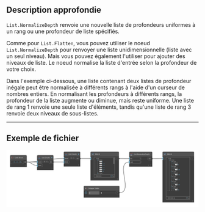 ## Description approfondie
`List.NormalizeDepth` renvoie une nouvelle liste de profondeurs uniformes à un rang ou une profondeur de liste spécifiés.

Comme pour `List.Flatten`, vous pouvez utiliser le noeud `List.NormalizeDepth` pour renvoyer une liste unidimensionnelle (liste avec un seul niveau). Mais vous pouvez également l'utiliser pour ajouter des niveaux de liste. Le noeud normalise la liste d'entrée selon la profondeur de votre choix.

Dans l'exemple ci-dessous, une liste contenant deux listes de profondeur inégale peut être normalisée à différents rangs à l'aide d'un curseur de nombres entiers. En normalisant les profondeurs à différents rangs, la profondeur de la liste augmente ou diminue, mais reste uniforme. Une liste de rang 1 renvoie une seule liste d'éléments, tandis qu'une liste de rang 3 renvoie deux niveaux de sous-listes.
___
## Exemple de fichier

![List.NormalizeDepth](./DSCore.List.NormalizeDepth_img.jpg)
